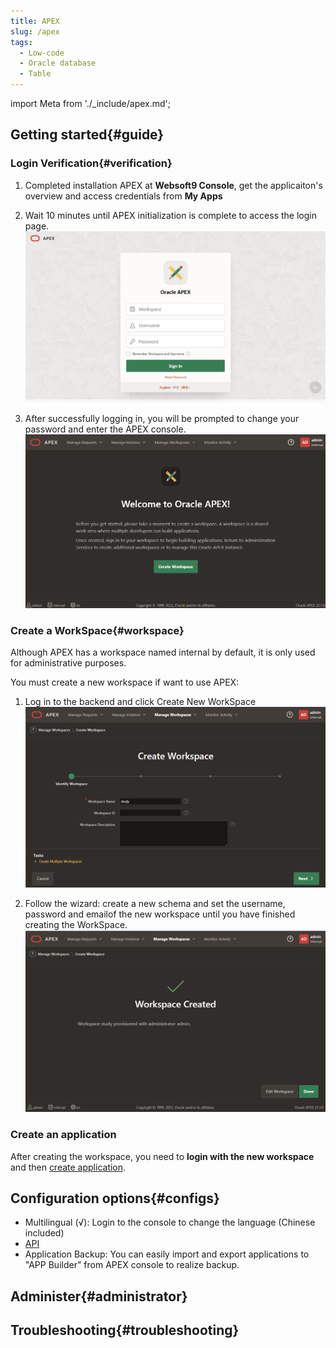 ```yaml
---
title: APEX
slug: /apex
tags:
  - Low-code
  - Oracle database
  - Table
---
```


import Meta from './_include/apex.md';

<Meta name="meta" />

## Getting started{#guide}

### Login Verification{#verification}

1. Completed installation APEX at **Websoft9 Console**, get the applicaiton's overview and access credentials from **My Apps**     

2. Wait 10 minutes until APEX initialization is complete to access the login page.
   ![](./assets/apex-init-websoft9.png)

3. After successfully logging in, you will be prompted to change your password and enter the APEX console.
   ![](./assets/apex-index-websoft9.png)    

### Create a WorkSpace{#workspace}

Although APEX has a workspace named internal by default, it is only used for administrative purposes.   

You must create a new workspace if want to use APEX: 

1. Log in to the backend and click Create New WorkSpace
   ![](./assets/apex-createwp-websoft9.png)

2. Follow the wizard: create a new schema and set the username, password and emailof the new workspace until you have finished creating the WorkSpace.
   ![](./assets/apex-createdone-websoft9.png)

### Create an application

After creating the workspace, you need to **login with the new workspace** and then [create application](https://docs.oracle.com/en/database/oracle/apex/23.2/htmdb/choosing-an-application-creation-method.html). 

## Configuration options{#configs}

- Multilingual (√): Login to the console to change the language (Chinese included)
- [API](https://apex.oracle.com/api)
- Application Backup: You can easily import and export applications to "APP Builder" from APEX console to realize backup.

## Administer{#administrator}

## Troubleshooting{#troubleshooting}
